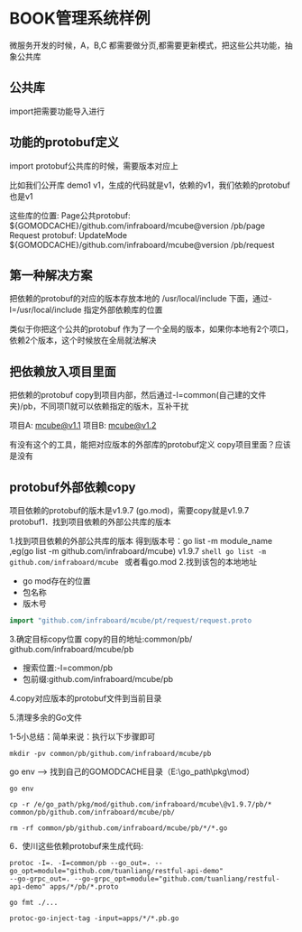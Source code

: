 # BOOK管理系统样例

微服务开发的时候，A，B,C
都需要做分页,都需要更新模式，把这些公共功能，抽象公共库

## 公共库

import把需要功能导入进行

## 功能的protobuf定义

import protobuf公共库的时候，需要版本对应上

比如我们公开库 demo1 v1，生成的代码就是v1，依赖的v1，我们依赖的protobuf 也是v1

这些库的位置:
  Page公共protobuf: ${GOMODCACHE}/github.com/infraboard/mcube@version /pb/page
  Request protobuf: UpdateMode ${GOMODCACHE}/github.com/infraboard/mcube@version /pb/request

## 第一种解决方案

把依赖的protobuf的对应的版本存放本地的 /usr/local/include 下面，通过-I=/usr/local/include 指定外部依赖库的位置

类似于你把这个公共的protobuf 作为了一个全局的版本，如果你本地有2个项口，依赖2个版本，这个时候放在全局就法解决

## 把依赖放入项目里面

把依赖的protobuf copy到项目内部，然后通过-I=common(自己建的文件夹)/pb，不同项П就可以依赖指定的版木，互补干扰

项目A: mcube@v1.1
项目B: mcube@v1.2

有没有这个的工具，能把对应版本的外部库的protobuf定义 copy项目里面？应该是没有

## protobuf外部依赖copy

项目依赖的protobuf的版木是v1.9.7 (go.mod)，需要copy就是v1.9.7 protobuf1．找到项目依赖的外部公共库的版本

1.找到项目依赖的外部公共库的版本
  得到版本号：go list -m module_name ,eg(go list -m github.com/infraboard/mcube) v1.9.7
    ```shell
      go list -m github.com/infraboard/mcube
    ```
  或者看go.mod
2.找到该包的本地地址
+ go mod存在的位置
+ 包名称
+ 版木号

```proto
import "github.com/infraboard/mcube/pt/request/request.proto
```

3.确定目标copy位置
copy的目的地址:common/pb/ github.com/infraboard/mcube/pb
+ 搜索位置:-I=common/pb
+ 包前缀:github.com/infraboard/mcube/pb

4.copy对应版本的protobuf文件到当前目录

5.清理多余的Go文件


1-5小总结：简单来说：执行以下步骤即可
```shell
mkdir -pv common/pb/github.com/infraboard/mcube/pb
```
go env --> 找到自己的GOMODCACHE目录（E:\go_path\pkg\mod）
```shell
go env
```
```shell
cp -r /e/go_path/pkg/mod/github.com/infraboard/mcube\@v1.9.7/pb/* common/pb/github.com/infraboard/mcube/pb/
```
```shell
rm -rf common/pb/github.com/infraboard/mcube/pb/*/*.go
```

6．使川这些依赖protobuf来生成代码:

```shell
protoc -I=. -I=common/pb --go_out=. --go_opt=module="github.com/tuanliang/restful-api-demo" 
--go-grpc_out=. --go-grpc_opt=module="github.com/tuanliang/restful-api-demo" apps/*/pb/*.proto
```

```shell
go fmt ./...
```

```shell
protoc-go-inject-tag -input=apps/*/*.pb.go
```

```shell

```